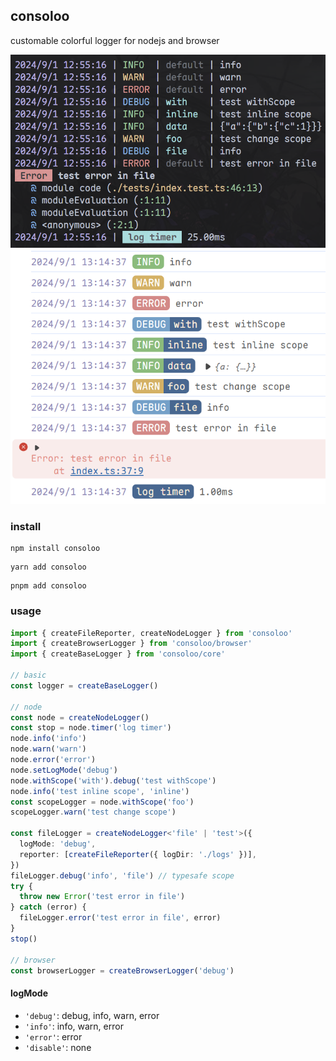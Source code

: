 ## consoloo

customable colorful logger for nodejs and browser

![](sample.png)
![](sample_browser.png)

### install

```shell
npm install consoloo
```

```shell
yarn add consoloo
```

```shell
pnpm add consoloo
```

### usage

```ts
import { createFileReporter, createNodeLogger } from 'consoloo'
import { createBrowserLogger } from 'consoloo/browser'
import { createBaseLogger } from 'consoloo/core'

// basic
const logger = createBaseLogger()

// node
const node = createNodeLogger()
const stop = node.timer('log timer')
node.info('info')
node.warn('warn')
node.error('error')
node.setLogMode('debug')
node.withScope('with').debug('test withScope')
node.info('test inline scope', 'inline')
const scopeLogger = node.withScope('foo')
scopeLogger.warn('test change scope')

const fileLogger = createNodeLogger<'file' | 'test'>({
  logMode: 'debug',
  reporter: [createFileReporter({ logDir: './logs' })],
})
fileLogger.debug('info', 'file') // typesafe scope
try {
  throw new Error('test error in file')
} catch (error) {
  fileLogger.error('test error in file', error)
}
stop()

// browser
const browserLogger = createBrowserLogger('debug')
```

#### logMode

- `'debug'`: debug, info, warn, error
- `'info'`: info, warn, error
- `'error'`: error
- `'disable'`: none
